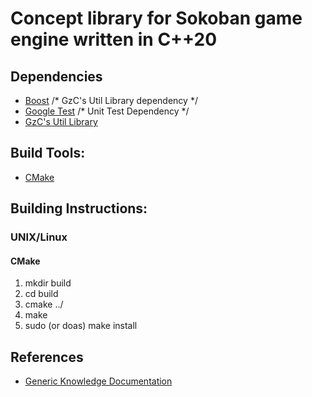 # Concept library for Sokoban game engine written in C++20

## Dependencies
- [Boost](https://www.boost.org/) /* GzC's Util Library dependency */
- [Google Test](https://google.github.io/googletest/) /* Unit Test Dependency */
- [GzC's Util Library](https://www.gitlab.com/GiorgioCaculli/Util-Cpp/)

## Build Tools:
- [CMake](https://cmake.org/)

## Building Instructions:
### UNIX/Linux
#### CMake
1. mkdir build
2. cd build
3. cmake ../
4. make
5. sudo (or doas) make install

## References
- [Generic Knowledge Documentation](doc/KNOWLEDGE.md)
